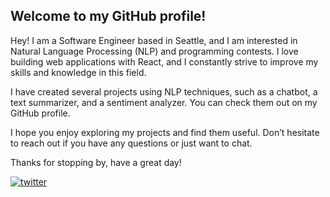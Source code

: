 ## Welcome to my GitHub profile!

Hey! I am a Software Engineer based in Seattle, and I am interested in Natural Language Processing (NLP) and programming contests. I love building web applications with React, and I constantly strive to improve my skills and knowledge in this field.

I have created several projects using NLP techniques, such as a chatbot, a text summarizer, and a sentiment analyzer. You can check them out on my GitHub profile.

I hope you enjoy exploring my projects and find them useful. Don’t hesitate to reach out if you have any questions or just want to chat.

Thanks for stopping by, have a great day!



      
[![twitter](https://img.shields.io/twitter/follow/mariogzsl)](https://twitter.com/intent/follow?screen_name=mariogzsl)
